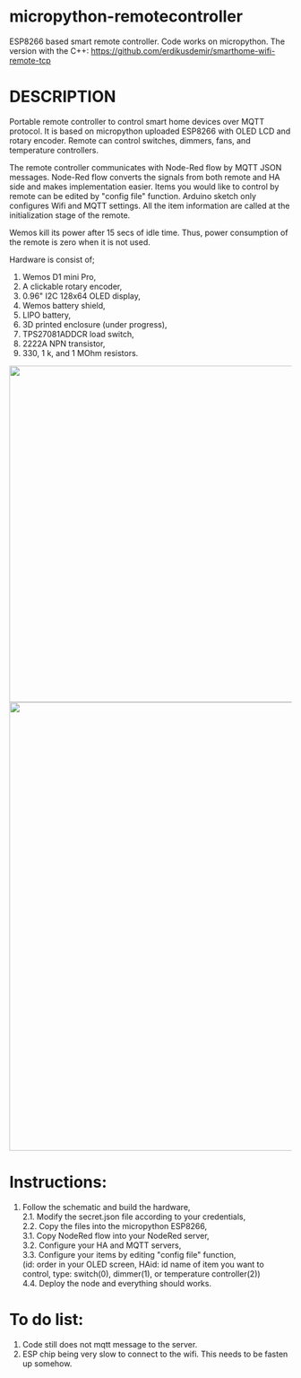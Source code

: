 # micropython-remotecontroller
ESP8266 based smart remote controller. Code works on micropython.
The version with the C++: https://github.com/erdikusdemir/smarthome-wifi-remote-tcp  

# DESCRIPTION 

Portable remote controller to control smart home devices over MQTT protocol. It is based on micropython uploaded ESP8266 with OLED LCD and rotary encoder.
Remote can control switches, dimmers, fans, and temperature controllers.

The remote controller communicates with Node-Red flow by MQTT JSON messages. Node-Red flow converts the signals from both remote and HA side and makes implementation easier. Items you would like to control by remote can be edited by "config file" function. Arduino sketch only configures Wifi and MQTT settings. All the item information are called at the initialization stage of the remote.

Wemos kill its power after 15 secs of idle time. Thus, power consumption of the remote is zero when it is not used. 

Hardware is consist of;
1. Wemos D1 mini Pro,
2. A clickable rotary encoder,
3. 0.96" I2C 128x64 OLED display,
4. Wemos battery shield,
5. LIPO battery,
6. 3D printed enclosure (under progress),  
7. TPS27081ADDCR load switch,  
8. 2222A NPN transistor,  
9. 330, 1 k, and 1 MOhm resistors.  

<img src="https://github.com/erdikusdemir/smarthome-wifi-remote/blob/master/remote_insidecover.jpg" width="600">
<img src="https://github.com/erdikusdemir/smarthome-wifi-remote/blob/master/Schematic.PNG" width="800">

# Instructions:  
1. Follow the schematic and build the hardware,  
2.1. Modify the secret.json file according to your credentials,  
2.2. Copy the files into the micropython ESP8266,  
3.1. Copy NodeRed flow into your NodeRed server,  
3.2. Configure your HA and MQTT servers,  
3.3. Configure your items by editing "config file" function,  
(id: order in your OLED screen, HAid: id name of item you want to control, type: switch(0), dimmer(1), or temperature controller(2))  
4.4. Deploy the node and everything should works.  

# To do list:
1. Code still does not mqtt message to the server.  
2. ESP chip being very slow to connect to the wifi. This needs to be fasten up somehow.  

